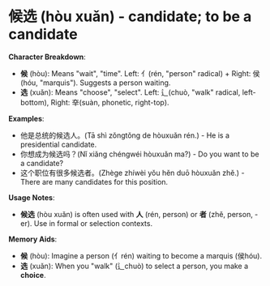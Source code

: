 # **候选 (hòu xuǎn) - candidate; to be a candidate**

**Character Breakdown**:  
- **候** (hòu): Means "wait", "time". Left: 亻(rén, "person" radical) + Right: 侯(hóu, "marquis"). Suggests a person waiting.  
- **选** (xuǎn): Means "choose", "select". Left: 辶(chuò, "walk" radical, left-bottom), Right: 㚔(suàn, phonetic, right-top).

**Examples**:  
- 他是总统的候选人。(Tā shì zǒngtǒng de hòuxuǎn rén.) - He is a presidential candidate.  
- 你想成为候选吗？(Nǐ xiǎng chéngwéi hòuxuǎn ma?) - Do you want to be a candidate?  
- 这个职位有很多候选者。(Zhège zhíwèi yǒu hěn duō hòuxuǎn zhě.) - There are many candidates for this position.

**Usage Notes**:  
- **候选** (hòu xuǎn) is often used with **人** (rén, person) or **者** (zhě, person, -er). Use in formal or selection contexts.

**Memory Aids**:  
- **候** (hòu): Imagine a person (亻rén) waiting to become a marquis (侯hóu).  
- **选** (xuǎn): When you "walk" (辶chuò) to select a person, you make a **choice**.